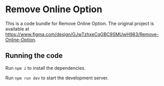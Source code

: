 
  # Remove Online Option

  This is a code bundle for Remove Online Option. The original project is available at https://www.figma.com/design/GJwTzhxeCqGBC9SMUwH983/Remove-Online-Option.

  ## Running the code

  Run `npm i` to install the dependencies.

  Run `npm run dev` to start the development server.
  